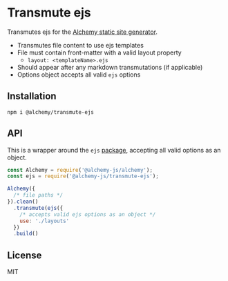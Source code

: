 # Transmute ejs
Transmutes ejs for the [Alchemy static site generator](https://github.com/alchemy-js/alchemy).

- Transmutes file content to use ejs templates
- File must contain front-matter with a valid layout property
  - `layout: <templateName>.ejs`
- Should appear after any markdown transmutations (if applicable)
- Options object accepts all valid `ejs` options

## Installation
`npm i @alchemy/transmute-ejs`

## API

This is a wrapper around the `ejs` [package](https://www.npmjs.com/package/ejs), accepting all valid options as an object.

```javascript
const Alchemy = require('@alchemy-js/alchemy');
const ejs = require('@alchemy-js/transmute-ejs');

Alchemy({
  /* file paths */
}).clean()
  .transmute(ejs({
    /* accepts valid ejs options as an object */
    use: './layouts'
  })
  .build()
```

## License
MIT
